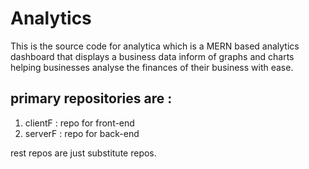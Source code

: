 # Analytics

This is the source code for analytica which is a MERN based analytics dashboard that displays a business data inform of graphs and charts helping businesses analyse the finances of their business with ease.

## primary repositories are :
1. clientF : repo for front-end
2. serverF : repo for back-end

rest repos are just substitute repos.
